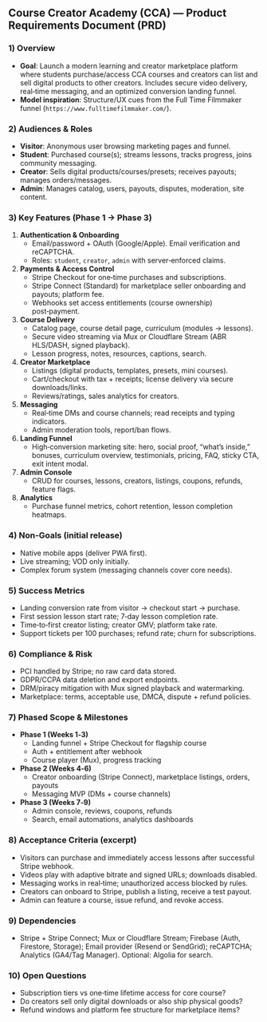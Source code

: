 ## Course Creator Academy (CCA) — Product Requirements Document (PRD)

### 1) Overview
- **Goal**: Launch a modern learning and creator marketplace platform where students purchase/access CCA courses and creators can list and sell digital products to other creators. Includes secure video delivery, real‑time messaging, and an optimized conversion landing funnel.
- **Model inspiration**: Structure/UX cues from the Full Time Filmmaker funnel (`https://www.fulltimefilmmaker.com/`).

### 2) Audiences & Roles
- **Visitor**: Anonymous user browsing marketing pages and funnel.
- **Student**: Purchased course(s); streams lessons, tracks progress, joins community messaging.
- **Creator**: Sells digital products/courses/presets; receives payouts; manages orders/messages.
- **Admin**: Manages catalog, users, payouts, disputes, moderation, site content.

### 3) Key Features (Phase 1 → Phase 3)
1. **Authentication & Onboarding**
   - Email/password + OAuth (Google/Apple). Email verification and reCAPTCHA.
   - Roles: `student`, `creator`, `admin` with server‑enforced claims.
2. **Payments & Access Control**
   - Stripe Checkout for one‑time purchases and subscriptions.
   - Stripe Connect (Standard) for marketplace seller onboarding and payouts; platform fee.
   - Webhooks set access entitlements (course ownership) post‑payment.
3. **Course Delivery**
   - Catalog page, course detail page, curriculum (modules → lessons).
   - Secure video streaming via Mux or Cloudflare Stream (ABR HLS/DASH, signed playback).
   - Lesson progress, notes, resources, captions, search.
4. **Creator Marketplace**
   - Listings (digital products, templates, presets, mini courses).
   - Cart/checkout with tax + receipts; license delivery via secure downloads/links.
   - Reviews/ratings, sales analytics for creators.
5. **Messaging**
   - Real‑time DMs and course channels; read receipts and typing indicators.
   - Admin moderation tools, report/ban flows.
6. **Landing Funnel**
   - High‑conversion marketing site: hero, social proof, “what’s inside,” bonuses, curriculum overview, testimonials, pricing, FAQ, sticky CTA, exit intent modal.
7. **Admin Console**
   - CRUD for courses, lessons, creators, listings, coupons, refunds, feature flags.
8. **Analytics**
   - Purchase funnel metrics, cohort retention, lesson completion heatmaps.

### 4) Non‑Goals (initial release)
- Native mobile apps (deliver PWA first).
- Live streaming; VOD only initially.
- Complex forum system (messaging channels cover core needs).

### 5) Success Metrics
- Landing conversion rate from visitor → checkout start → purchase.
- First session lesson start rate; 7‑day lesson completion rate.
- Time‑to‑first creator listing; creator GMV; platform take rate.
- Support tickets per 100 purchases; refund rate; churn for subscriptions.

### 6) Compliance & Risk
- PCI handled by Stripe; no raw card data stored.
- GDPR/CCPA data deletion and export endpoints.
- DRM/piracy mitigation with Mux signed playback and watermarking.
- Marketplace: terms, acceptable use, DMCA, dispute + refund policies.

### 7) Phased Scope & Milestones
- **Phase 1 (Weeks 1‑3)**
  - Landing funnel + Stripe Checkout for flagship course
  - Auth + entitlement after webhook
  - Course player (Mux), progress tracking
- **Phase 2 (Weeks 4‑6)**
  - Creator onboarding (Stripe Connect), marketplace listings, orders, payouts
  - Messaging MVP (DMs + course channels)
- **Phase 3 (Weeks 7‑9)**
  - Admin console, reviews, coupons, refunds
  - Search, email automations, analytics dashboards

### 8) Acceptance Criteria (excerpt)
- Visitors can purchase and immediately access lessons after successful Stripe webhook.
- Videos play with adaptive bitrate and signed URLs; downloads disabled.
- Messaging works in real‑time; unauthorized access blocked by rules.
- Creators can onboard to Stripe, publish a listing, receive a test payout.
- Admin can feature a course, issue refund, and revoke access.

### 9) Dependencies
- Stripe + Stripe Connect; Mux or Cloudflare Stream; Firebase (Auth, Firestore, Storage); Email provider (Resend or SendGrid); reCAPTCHA; Analytics (GA4/Tag Manager). Optional: Algolia for search.

### 10) Open Questions
- Subscription tiers vs one‑time lifetime access for core course?
- Do creators sell only digital downloads or also ship physical goods?
- Refund windows and platform fee structure for marketplace items?


